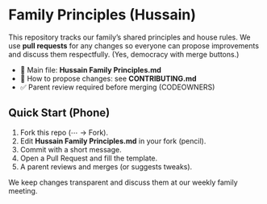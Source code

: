 # Family Principles (Hussain)

This repository tracks our family’s shared principles and house rules. We use **pull requests** for any changes so everyone can propose improvements and discuss them respectfully. (Yes, democracy with merge buttons.)

- 📄 Main file: **Hussain Family Principles.md**
- 🧭 How to propose changes: see **CONTRIBUTING.md**
- ✅ Parent review required before merging (CODEOWNERS)

## Quick Start (Phone)
1. Fork this repo (⋯ → Fork).
2. Edit **Hussain Family Principles.md** in your fork (pencil).
3. Commit with a short message.
4. Open a Pull Request and fill the template.
5. A parent reviews and merges (or suggests tweaks).

We keep changes transparent and discuss them at our weekly family meeting.